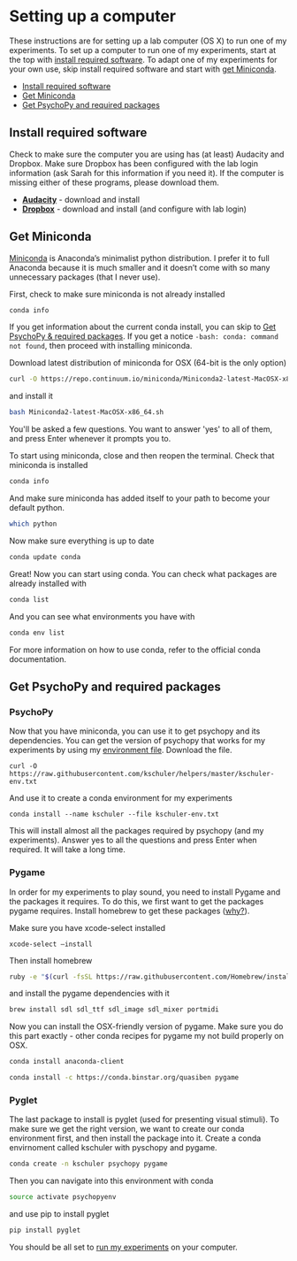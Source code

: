 
# Setting up a computer

These instructions are for setting up a lab computer (OS X) to run one of my experiments.  To set up a computer to run one of my experiments, start at the top with [install required software](#install-required-software).  To adapt one of my experiments for your own use, skip install required software and start with [get Miniconda](#get-miniconda).

- [Install required software](#install-required-software)
- [Get Miniconda](#get-miniconda)
- [Get PsychoPy and required packages](#get-psychopy-and-required-packages)

## Install required software
Check to make sure the computer you are using has (at least) Audacity and Dropbox. Make sure Dropbox has been configured with the lab login information (ask Sarah for this information if you need it).  If the computer is missing either of these programs, please download them.

*  **[Audacity][1]**  - download and install
*  **[Dropbox][2]** - download and install (and configure with lab login)

## Get Miniconda
[Miniconda][3] is Anaconda’s minimalist python distribution.  I prefer it to full Anaconda because it is much smaller and it doesn’t come with so many unnecessary packages (that I never use).  

First, check to make sure miniconda is not already installed
```bash
conda info

```
If you get information about the current conda install, you can skip to [Get PsychoPy & required packages](#get-psychopy-required-packages).  If you get a notice `-bash: conda: command not found`, then proceed with installing miniconda.

Download latest distribution of miniconda for OSX (64-bit is the only option)
```bash
curl -O https://repo.continuum.io/miniconda/Miniconda2-latest-MacOSX-x86_64.sh  
```
and install it
```bash
bash Miniconda2-latest-MacOSX-x86_64.sh  
```

You'll be asked a few questions.  You want to answer 'yes' to all of them, and press Enter whenever it prompts you to.

To start using miniconda, close and then reopen the terminal.
Check that miniconda is installed
```bash
conda info
```

And make sure miniconda has added itself to your path to become your default python.

```bash
which python
```

Now make sure everything is up to date
```bash
conda update conda
```

Great! Now you can start using conda.  You can check what packages are already installed with
```bash
conda list
```

And you can see what environments you have with
```bash
conda env list
```

For more information on how to use conda, refer to the official conda documentation.

## Get PsychoPy and required packages

### PsychoPy

Now that you have miniconda, you can use it to get psychopy and its dependencies.  You can get the version of psychopy that works for my experiments by using my [environment file](https://raw.githubusercontent.com/kschuler/helpers/master/kschuler-env.txt).  Download the file.
```
curl -O https://raw.githubusercontent.com/kschuler/helpers/master/kschuler-env.txt
```
And use it to create a conda environment for my experiments
```
conda install --name kschuler --file kschuler-env.txt
```

This will install almost all the packages required by psychopy (and my experiments).  Answer yes to all the questions and press Enter when required.  It will take a long time.

### Pygame
In order for my experiments to play sound, you need to install Pygame and the packages it requires.  To do this, we first want to get the packages pygame requires.  Install homebrew to get these packages ([why?](https://groups.google.com/forum/#!topic/psychopy-dev/dratQzqNJ-k)).

Make sure you have xcode-select installed
```
xcode-select –install
```
Then install homebrew
```bash
ruby -e "$(curl -fsSL https://raw.githubusercontent.com/Homebrew/install/master/install)"
```

and install the pygame dependencies with it
```bash
brew install sdl sdl_ttf sdl_image sdl_mixer portmidi
```

Now you can install the OSX-friendly version of pygame.  Make sure you do this part exactly - other conda recipes for pygame my not build properly on OSX.
```bash
conda install anaconda-client
```
```bash
conda install -c https://conda.binstar.org/quasiben pygame
```

### Pyglet
The last package to install is pyglet (used for presenting visual stimuli).  To make sure we get the right version, we want to create our conda environment first, and then install the package into it.
Create a conda envirnoment called kschuler with pyschopy and pygame.
```bash
conda create -n kschuler psychopy pygame
```

Then you can navigate into this environment with conda
```bash
source activate psychopyenv
```

and use pip to install pyglet
```bash
pip install pyglet
```

You should be all set to [run my experiments](../current/how-to-run.md) on your computer.


[1]:	http://www.audacityteam.org/download/mac/
[2]:	https://www.dropbox.com/
[3]:	http://conda.pydata.org/docs/install/quick.html
